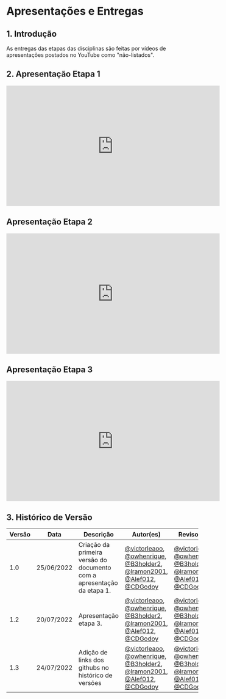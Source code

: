 # Apresentações e Entregas

## 1. Introdução
As entregas das etapas das disciplinas são feitas por vídeos de apresentações postados no YouTube como "não-listados".

## 2. Apresentação Etapa 1

<iframe width="560" height="315" src="https://www.youtube.com/embed/1glYF4AGrnA" title="YouTube video player" frameborder="0" allow="accelerometer; autoplay; clipboard-write; encrypted-media; gyroscope; picture-in-picture" allowfullscreen></iframe>

## Apresentação Etapa 2

<iframe width="560" height="315" src="https://www.youtube.com/embed/RGPDVb2WR80" title="YouTube video player" frameborder="0" allow="accelerometer; autoplay; clipboard-write; encrypted-media; gyroscope; picture-in-picture" allowfullscreen></iframe>

## Apresentação Etapa 3

<iframe width="560" height="315" src="https://www.youtube.com/embed/ZEvHstRZPFU" title="YouTube video player" frameborder="0" allow="accelerometer; autoplay; clipboard-write; encrypted-media; gyroscope; picture-in-picture" allowfullscreen></iframe>

## 3. Histórico de Versão
| Versão | Data | Descrição | Autor(es) | Revisor(es) |
| ------ | ---- | --------- | --------- | ----------- |
| 1.0    | 25/06/2022 | Criação da primeira versão do documento com a apresentação da etapa 1. | <a href="https://github.com/victorleaoo">@victorleaoo</a>, <a href="https://github.com/owhenrique">@owhenrique</a>, <a href="https://github.com/B3holder2">@B3holder2</a>, <a href="https://github.com/lramon2001">@lramon2001</a>, <a href="https://github.com/Alef012">@Alef012</a>, <a href="https://github.com/CDGodoy">@CDGodoy</a> | <a href="https://github.com/victorleaoo">@victorleaoo</a>, <a href="https://github.com/owhenrique">@owhenrique</a>, <a href="https://github.com/B3holder2">@B3holder2</a>, <a href="https://github.com/lramon2001">@lramon2001</a>, <a href="https://github.com/Alef012">@Alef012</a>, <a href="https://github.com/CDGodoy">@CDGodoy</a> |
| 1.2    | 20/07/2022 | Apresentação etapa 3. | <a href="https://github.com/victorleaoo">@victorleaoo</a>, <a href="https://github.com/owhenrique">@owhenrique</a>, <a href="https://github.com/B3holder2">@B3holder2</a>, <a href="https://github.com/lramon2001">@lramon2001</a>, <a href="https://github.com/Alef012">@Alef012</a>, <a href="https://github.com/CDGodoy">@CDGodoy</a> | <a href="https://github.com/victorleaoo">@victorleaoo</a>, <a href="https://github.com/owhenrique">@owhenrique</a>, <a href="https://github.com/B3holder2">@B3holder2</a>, <a href="https://github.com/lramon2001">@lramon2001</a>, <a href="https://github.com/Alef012">@Alef012</a>, <a href="https://github.com/CDGodoy">@CDGodoy</a> |
| 1.3    | 24/07/2022 | Adição de links dos githubs no histórico de versões | <a href="https://github.com/victorleaoo">@victorleaoo</a>, <a href="https://github.com/owhenrique">@owhenrique</a>, <a href="https://github.com/B3holder2">@B3holder2</a>, <a href="https://github.com/lramon2001">@lramon2001</a>, <a href="https://github.com/Alef012">@Alef012</a>, <a href="https://github.com/CDGodoy">@CDGodoy</a> | <a href="https://github.com/victorleaoo">@victorleaoo</a>, <a href="https://github.com/owhenrique">@owhenrique</a>, <a href="https://github.com/B3holder2">@B3holder2</a>, <a href="https://github.com/lramon2001">@lramon2001</a>, <a href="https://github.com/Alef012">@Alef012</a>, <a href="https://github.com/CDGodoy">@CDGodoy</a> |